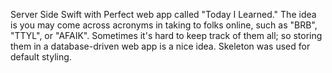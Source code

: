 Server Side Swift with Perfect web app called "Today I Learned." The idea is you may come across acronyms in taking to folks online, such as "BRB", "TTYL", or "AFAIK". Sometimes it's hard to keep track of them all; so storing them in a database-driven web app is a nice idea. Skeleton was used for default styling.
